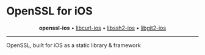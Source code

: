 # OpenSSL for iOS

<p align="center">
  <b>openssl-ios</b> &bull;
  <a href="https://github.com/IMcD23/libcurl-ios">libcurl-ios</a> &bull;
  <a href="https://github.com/IMcD23/libssh2-ios">libssh2-ios</a> &bull;
  <a href="https://github.com/IMcD23/libgit2-ios">libgit2-ios</a>
</p>

--------

OpenSSL, built for iOS as a static library &amp; framework
